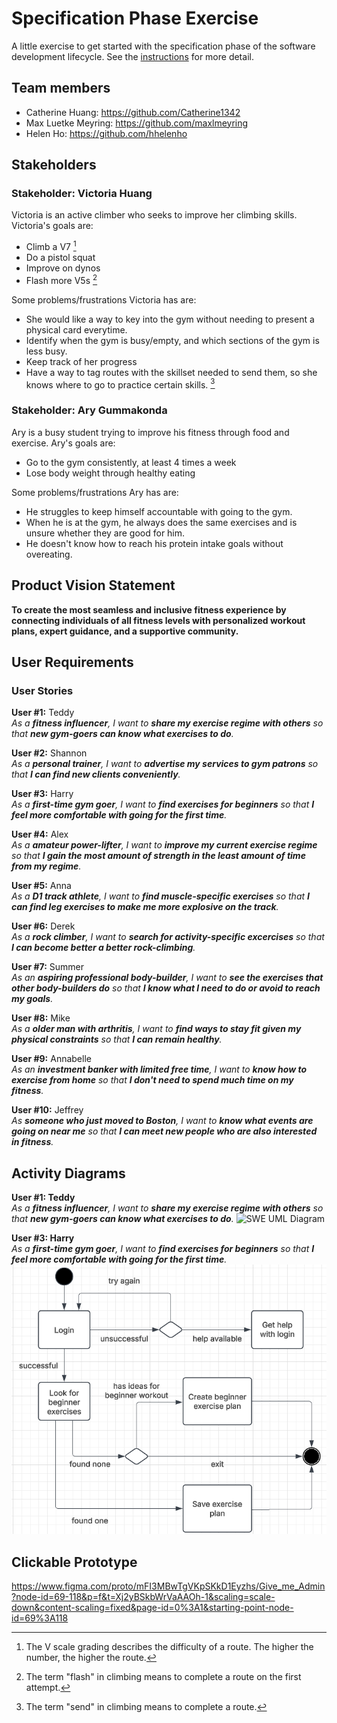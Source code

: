 # Specification Phase Exercise

A little exercise to get started with the specification phase of the software development lifecycle. See the [instructions](instructions.md) for more detail.

## Team members

- Catherine Huang: https://github.com/Catherine1342  
- Max Luetke Meyring: https://github.com/maxlmeyring 
- Helen Ho: https://github.com/hhelenho 

## Stakeholders

### Stakeholder: Victoria Huang

Victoria is an active climber who seeks to improve her climbing skills.
Victoria's goals are:
- Climb a V7 [^1]
- Do a pistol squat
- Improve on dynos
- Flash more V5s [^2]

Some problems/frustrations Victoria has are:
- She would like a way to key into the gym without needing to present a physical card everytime.
- Identify when the gym is busy/empty, and which sections of the gym is less busy.
- Keep track of her progress
- Have a way to tag routes with the skillset needed to send them, so she knows where to go to practice certain skills. [^3]

[^1]: The V scale grading describes the difficulty of a route. The higher the number, the higher the route.
[^2]: The term "flash" in climbing means to complete a route on the first attempt.
[^3]: The term "send" in climbing means to complete a route.

### Stakeholder: Ary Gummakonda

Ary is a busy student trying to improve his fitness through food and exercise.
Ary's goals are:
- Go to the gym consistently, at least 4 times a week
- Lose body weight through healthy eating

Some problems/frustrations Ary has are:
- He struggles to keep himself accountable with going to the gym.
- When he is at the gym, he always does the same exercises and is unsure whether they are good for him.
- He doesn't know how to reach his protein intake goals without overeating.


## Product Vision Statement

**To create the most seamless and inclusive fitness experience by connecting individuals of all fitness levels with personalized workout plans, expert guidance, and a supportive community.**

## User Requirements

### User Stories
**User #1:** Teddy  
*As a **fitness influencer**, I want to **share my exercise regime with others** so that **new gym-goers can know what exercises to do**.*

**User #2:** Shannon  
*As a **personal trainer**, I want to **advertise my services to gym patrons** so that **I can find new clients conveniently**.*

**User #3:** Harry  
*As a **first-time gym goer**, I want to **find exercises for beginners** so that **I feel more comfortable with going for the first time**.*

**User #4:** Alex  
*As a **amateur power-lifter**, I want to **improve my current exercise regime** so that **I gain the most amount of strength in the least amount of time from my regime**.*

**User #5:** Anna  
*As a **D1 track athlete**, I want to **find muscle-specific exercises** so that **I can find leg exercises to make me more explosive on the track**.*

**User #6:** Derek  
*As a **rock climber**, I want to **search for activity-specific excercises** so that **I can become better a better rock-climbing**.*

**User #7:** Summer  
*As an **aspiring professional body-builder**, I want to **see the exercises that other body-builders do** so that **I know what I need to do or avoid to reach my goals**.*

**User #8:** Mike  
*As a **older man with arthritis**, I want to **find ways to stay fit given my physical constraints** so that **I can remain healthy**.*

**User #9:** Annabelle  
*As an **investment banker with limited free time**, I want to **know how to exercise from home** so that **I don't need to spend much time on my fitness**.*

**User #10:** Jeffrey  
*As **someone who just moved to Boston**, I want to **know what events are going on near me** so that **I can meet new people who are also interested in fitness**.*


## Activity Diagrams

**User #1: Teddy**  
*As a **fitness influencer**, I want to **share my exercise regime with others** so that **new gym-goers can know what exercises to do**.*
![SWE UML Diagram](https://github.com/user-attachments/assets/8718ca09-04e6-4a0f-8adb-dbe9f11f82e6)

**User #3: Harry**  
*As a **first-time gym goer**, I want to **find exercises for beginners** so that **I feel more comfortable with going for the first time**.*
![SWE UML DIAGRAM](https://github.com/software-students-spring2025/1-specification-exercise-give_me_admin/blob/main/uml-diagram-story3.png)

## Clickable Prototype

https://www.figma.com/proto/mFI3MBwTgVKpSKkD1Eyzhs/Give_me_Admin?node-id=69-118&p=f&t=Xj2yBSkbWrVaAAOh-1&scaling=scale-down&content-scaling=fixed&page-id=0%3A1&starting-point-node-id=69%3A118
